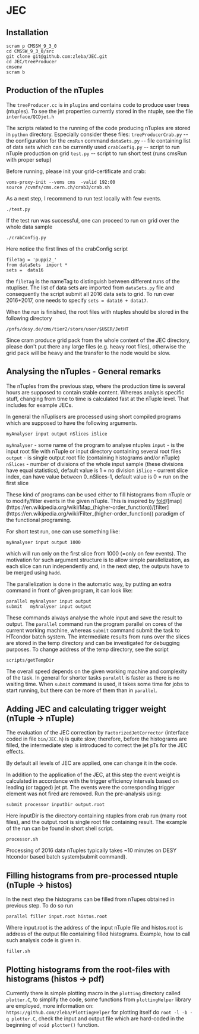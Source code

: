 # JEC

## Installation
```
scram p CMSSW_9_3_0
cd CMSSW_9_3_0/src
git clone git@github.com:zleba/JEC.git
cd JEC/treeProducer
cmsenv
scram b
```

## Production of the nTuples
The `treeProducer.cc` is in `plugins` and contains code to produce user trees (ntuples).
To see the jet properties currently stored in the ntuple, see the file `interface/QCDjet.h`

The scripts related to the running of the code producing nTuples are stored in `python` directory.
Especially consider these files:
`treeProducerCrab.py` -- the configuration for the `cmsRun` command
`dataSets.py` -- file containing list of data sets which can be currently used
`crabConfig.py` -- script to run nTuple production on grid
`test.py` -- script to run short test (runs cmsRun with proper setup)

Before running, please init your grid-certificate and crab:
```
voms-proxy-init --voms cms  -valid 192:00
source /cvmfs/cms.cern.ch/crab3/crab.sh
```

As a next step, I recommend to run test locally with few events.
```
./test.py
```

If the test run was successful, one can proceed to run on grid over the whole data sample
```
./crabConfig.py
```
Here notice the first lines of the crabConfig script
```
fileTag = 'puppi2_'
from dataSets  import *
sets =  data16
```
the `fileTag` is the nameTag to distinguish between different runs of the ntupliser.
The list of data sets are imported from `dataSets.py` file and consequently the script submit all 2016 data sets to grid.
To run over 2016+2017, one needs to specify `sets = data16 + data17`.


When the run is finished, the root files with ntuples should be stored in the following directory
```
/pnfs/desy.de/cms/tier2/store/user/$USER/JetHT
```

Since cram produce grid pack from the whole content of the JEC directory, please don't put there any large files (e.g. heavy root files), otherwise the grid pack will be heavy and the transfer to the node would be slow.


## Analysing the nTuples - General remarks
The nTuples from the previous step, where the production time is several hours are supposed to contain stable content. 
Whereas analysis specific stuff, changing from time to time is calculated fast at the nTuple level.
That includes for example JECs.

In general the nTuplisers are processed using short compiled programs which are supposed to have the following arguments.
```
myAnalyser input output nSlices iSlice
```
`myAnalyser` - some name of the program to analyse ntuples
`input`  - is the input root file with nTuple or input directory containing several root files
`output` - is single output root file (containing histograms and/or nTuple)
`nSlices`  - number of divisions of the whole input sample (these divisions have equal statistics), default value is 1 = no division
`iSlice`   - current slice index, can have value between 0..nSlices-1, default value is 0 = run on the first slice

These kind of programs can be used either to fill histograms from nTuple or to modify/filter events in the given nTuple.
This is inspired by [fold](https://en.wikipedia.org/wiki/Fold_(higher-order_function))/[map](https://en.wikipedia.org/wiki/Map_(higher-order_function))/[filter](https://en.wikipedia.org/wiki/Filter_(higher-order_function)) paradigm of the functional programing.

For short test run, one can use something like:
```
myAnalyser input output 1000
```
which will run only on the first slice from 1000 (=only on few events).
The motivation for such argument structure is to allow simple parallelization, as each slice can run independently and, in the next step, the outputs have to be merged using `hadd`.

The parallelization is done in the automatic way, by putting an extra command in front of given program, it can look like:
```
parallel myAnalyser input output 
submit   myAnalyser input output 
```
These commands always analyse the whole input and save the result to output.
The `parallel` command run the program parallel on cores of the current working machine, whereas `submit` command submit the task to HTcondor batch system.
The intermediate results from runs over the slices are stored in the temp directory and can be investigated for debugging purposes. 
To change address of the temp directory, see the script
```
scripts/getTempDir
```
The overall speed depends on the given working machine and complexity of the task.
In general for shorter tasks `paralell` is faster as there is no waiting time.
When `submit` command is used, it takes some time for jobs to start running, but there can be more of them than in `parallel`.


## Adding JEC and calculating trigger weight (nTuple &rightarrow; nTuple)
The evaluation of the JEC correction by `FactorizedJetCorrector` (interface coded in file `bin/JEC.h`) is quite slow, therefore, before the histograms are filled, the intermediate step is introduced to correct the jet pTs for the JEC effects.

By default all levels of JEC are applied, one can change it in the code.

In addition to the application of the JEC, at this step the event weight is calculated in accordance with the trigger efficiency intervals based on leading (or tagged) jet pt.
The events were the corresponding trigger element was not fired are removed.
Run the pre-analysis using:
```
submit processor inputDir output.root
```
Here inputDir is the directory containing ntuples from crab run (many root files), and the output.root is single root file containing result.
The example of the run can be found in short shell script.
```
processor.sh
```
Processing of 2016 data nTuples typically takes ~10 minutes on DESY htcondor based batch system(submit command).

## Filling histograms from pre-processed ntuple (nTuple &rightarrow; histos)
In the next step the histograms can be filled from nTupes obtained in previous step.
To do so run
```
parallel filler input.root histos.root
```
Where input.root is the address of the input nTuple file and histos.root is address of the output file containing filled histograms.
Example, how to call such analysis code is given in.
```
filler.sh
```

## Plotting histograms from the root-files with histograms (histos &rightarrow; pdf)
Currently there is simple plotting macro in the `plotting` directory called `plotter.C`, to simplify the code, some functions from `plottingHelper` library are employed, more information on:
```https://github.com/zleba/PlottingHelper```
for plotting itself do `root -l -b -q plotter.C`, check the input and output file which are hard-coded in the beginning of `void plotter()` function.

